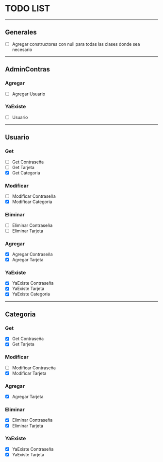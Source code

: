 # TODO LIST

---
## Generales

- [ ] Agregar constructores con null para todas las clases donde sea necesario

---
## AdminContras

### Agregar 
- [ ] Agregar Usuario

### YaExiste
- [ ] Usuario
---
## Usuario

### Get
- [ ] Get Contraseña
- [ ] Get Tarjeta
- [X] Get Categoria

### Modificar
- [ ] Modificar Contraseña
- [X] Modificar Categoria

### Eliminar
- [ ] Eliminar Contraseña
- [ ] Eliminar Tarjeta

### Agregar
- [X] Agregar Contraseña
- [X] Agregar Tarjeta

### YaExiste
- [X] YaExiste Contraseña
- [X] YaExiste Tarjeta
- [X] YaExiste Categoria

---
## Categoria

### Get
- [X] Get Contraseña
- [X] Get Tarjeta

### Modificar
- [ ] Modificar Contraseña
- [X] Modificar Tarjeta

### Agregar 
- [X] Agregar Tarjeta

### Eliminar 
- [X] Eliminar Contraseña
- [X] Eliminar Tarjeta

### YaExiste
- [X] YaExiste Contraseña
- [X] YaExiste Tarjeta

